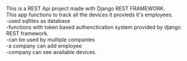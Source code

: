 This is a REST Api project made with Django REST FRAMEWORK.<br>
This app functions to track all the devices it provieds it's employees.<br>
-used sqllites as database<br>
-functions with token based authenctication system provided by django REST framework.<br>
-can be used by multiple companies <br>
-a company can add employee<br>
-company can see available devices.<br>
